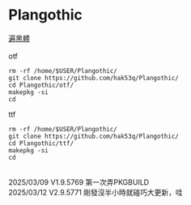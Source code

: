 # Plangothic
[遍黑體](https://github.com/Fitzgerald-Porthmouth-Koenigsegg/Plangothic-Project)\
\
otf
```=
rm -rf /home/$USER/Plangothic/
git clone https://github.com/hak53q/Plangothic/
cd Plangothic/otf/
makepkg -si
cd
```
ttf
```=
rm -rf /home/$USER/Plangothic/
git clone https://github.com/hak53q/Plangothic/
cd Plangothic/ttf/
makepkg -si
cd
```
\
2025/03/09 V1.9.5769 第一次弄PKGBUILD\
2025/03/12 V2.9.5771 剛發沒半小時就碰巧大更新，哇

